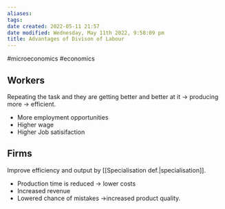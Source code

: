 ```yaml
---
aliases: 
tags: 
date created: 2022-05-11 21:57
date modified: Wednesday, May 11th 2022, 9:58:09 pm
title: Advantages of Divison of Labour
---
```


#microeconomics #economics

## Workers
Repeating the task and they are getting better and better at it → producing more → efficient.
- More employment opportunities
- Higher wage
- Higher Job satisifaction

## Firms

Improve efficiency and output by [[Specialisation def.|specialisation]].

- Production time is reduced → lower costs
- Increased revenue
- Lowered chance of mistakes →increased product quality.
